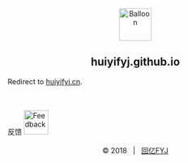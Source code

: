 <div align=center>
	<img src="https://github.com/huiyifyj/huiyifyj.cn/blob/master/2017.12.25~/img/favicon.png" alt="Balloon" width="64"/>
	<h2>huiyifyj.github.io</h2>
</div>

Redirect to [huiyifyj.cn](http://huiyifyj.cn).

<br>
<br>
反馈
<a href="mailto:jxfengyijie@gmail.com" target="_blank">
	<img src="http://huiyifyj.github.io/studying_college/hrefimages/mailbox.png" alt="Feedback" width="48"/>
</a>
<br>
<br>
<div align=center>
    &copy; 2018 &nbsp; | &nbsp; <a href="http://huiyifyj.github.io" target="_blank">回亿FYJ</a>
</div>
